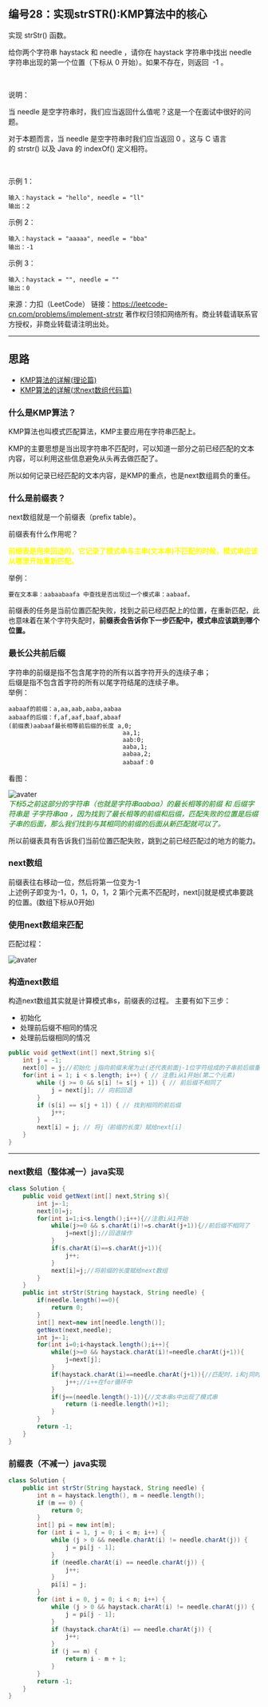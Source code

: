 ## 编号28：实现strSTR():KMP算法中的核心

实现 strStr() 函数。

给你两个字符串 haystack 和 needle ，请你在 haystack 字符串中找出 needle 字符串出现的第一个位置（下标从 0 开始）。如果不存在，则返回  -1 。

 

说明：

当 needle 是空字符串时，我们应当返回什么值呢？这是一个在面试中很好的问题。

对于本题而言，当 needle 是空字符串时我们应当返回 0 。这与 C 语言的 strstr() 以及 Java 的 indexOf() 定义相符。

 

示例 1：
```
输入：haystack = "hello", needle = "ll"
输出：2
```
示例 2：
```
输入：haystack = "aaaaa", needle = "bba"
输出：-1
```
示例 3：
```
输入：haystack = "", needle = ""
输出：0
```
来源：力扣（LeetCode）
链接：https://leetcode-cn.com/problems/implement-strstr
著作权归领扣网络所有。商业转载请联系官方授权，非商业转载请注明出处。

---
## 思路
* [KMP算法的详解(理论篇)](https://www.bilibili.com/video/BV1PD4y1o7nd/)
* [KMP算法的详解(求next数组代码篇)](https://www.bilibili.com/video/BV1M5411j7Xx)

### 什么是KMP算法？
KMP算法也叫模式匹配算法，KMP主要应用在字符串匹配上。

KMP的主要思想是当出现字符串不匹配时，可以知道一部分之前已经匹配的文本内容，可以利用这些信息避免从头再去做匹配了。

所以如何记录已经匹配的文本内容，是KMP的重点，也是next数组肩负的重任。
### 什么是前缀表？
next数组就是一个前缀表（prefix table）。

前缀表有什么作用呢？

<span style="color:yellow">**前缀表是用来回退的，它记录了模式串与主串(文本串)不匹配的时候，模式串应该从哪里开始重新匹配。**</span>

举例：
```
要在文本串：aabaabaafa 中查找是否出现过一个模式串：aabaaf。
```
前缀表的任务是当前位置匹配失败，找到之前已经匹配上的位置，在重新匹配，此也意味着在某个字符失配时，**前缀表会告诉你下一步匹配中，模式串应该跳到哪个位置。**

### 最长公共前后缀
字符串的前缀是指不包含尾字符的所有以首字符开头的连续子串；
</br>后缀是指不包含首字符的所有以尾字符结尾的连续子串。
</br>举例：

```
aabaaf的前缀：a,aa,aab,aaba,aabaa
aabaaf的后缀：f,af,aaf,baaf,abaaf
(前缀表)aabaaf最长相等前后缀的长度 a,0;   
                                aa,1;   
                                aab:0;   
                                aaba,1;   
                                aabaa,2;   
                                aabaaf：0
```
看图：

![avater](https://camo.githubusercontent.com/4538e884e8d97faa1f871654099f471b5f0a57d13e8cc061112eeefb405fd54c/68747470733a2f2f636f64652d7468696e6b696e672e63646e2e626365626f732e636f6d2f706963732f4b4d50254537254232254245254538254145254232322e706e67)
</br><span style="color:green">*下标5之前这部分的字符串（也就是字符串aabaa）的最长相等的前缀 和 后缀字符串是 子字符串aa ，因为找到了最长相等的前缀和后缀，匹配失败的位置是后缀子串的后面，那么我们找到与其相同的前缀的后面从新匹配就可以了。*</span>

所以前缀表具有告诉我们当前位置匹配失败，跳到之前已经匹配过的地方的能力。

### next数组
前缀表往右移动一位，然后将第一位变为-1
</br>上述例子即变为-1，0，1，0，1，2
第i个元素不匹配时，next[i]就是模式串要跳的位置。(数组下标从0开始) 

### 使用next数组来匹配
匹配过程：

![avater](https://camo.githubusercontent.com/e3bfb8332e176125704b8a6b63c8b1d07454ed95b855e7229d865f1c03357e43/68747470733a2f2f636f64652d7468696e6b696e672e63646e2e626365626f732e636f6d2f676966732f4b4d50254537254232254245254538254145254232342e676966)

### 构造next数组

构造next数组其实就是计算模式串s，前缀表的过程。 主要有如下三步：

* 初始化
* 处理前后缀不相同的情况
* 处理前后缀相同的情况

```java
public void getNext(int[] next,String s){
    int j = -1;
    next[0] = j;//初始化 j指向前缀末尾为止(还代表前面j-1位字符组成的子串前后缀重合字符数)，i指向后缀末尾位置
    for(int i = 1; i < s.length; i++) { // 注意i从1开始(第二个元素)
        while (j >= 0 && s[i] != s[j + 1]) { // 前后缀不相同了
            j = next[j]; // 向前回退
        }
        if (s[i] == s[j + 1]) { // 找到相同的前后缀
            j++;
        }
        next[i] = j; // 将j（前缀的长度）赋给next[i]
    }
}
```
---
### next数组（整体减一）java实现

```java
class Solution {
    public void getNext(int[] next,String s){
        int j=-1;
        next[0]=j;
        for(int i=1;i<s.length();i++){//注意i从1开始
            while(j>=0 && s.charAt(i)!=s.charAt(j+1)){//前后缀不相同了
                j=next[j];//回退操作
            }
            if(s.charAt(i)==s.charAt(j+1)){
                j++;
            }
            next[i]=j;//将前缀的长度赋给next数组
        }
    }
    public int strStr(String haystack, String needle) {
        if(needle.length()==0){
            return 0;
        }
        int[] next=new int[needle.length()];
        getNext(next,needle);
        int j=-1;
        for(int i=0;i<haystack.length();i++){
            while(j>=0 && haystack.charAt(i)!=needle.charAt(j+1)){
                j=next[j];
            }
            if(haystack.charAt(i)==needle.charAt(j+1)){//匹配时，i和j同时向后移
                j++;//i++在for循环中
            }
            if(j==(needle.length()-1)){//文本串s中出现了模式串
                return (i-needle.length()+1);
            }
        }
        return -1;
    }
}
```


### 前缀表（不减一）java实现

```java
class Solution {
    public int strStr(String haystack, String needle) {
        int n = haystack.length(), m = needle.length();
        if (m == 0) {
            return 0;
        }
        int[] pi = new int[m];
        for (int i = 1, j = 0; i < m; i++) {
            while (j > 0 && needle.charAt(i) != needle.charAt(j)) {
                j = pi[j - 1];
            }
            if (needle.charAt(i) == needle.charAt(j)) {
                j++;
            }
            pi[i] = j;
        }
        for (int i = 0, j = 0; i < n; i++) {
            while (j > 0 && haystack.charAt(i) != needle.charAt(j)) {
                j = pi[j - 1];
            }
            if (haystack.charAt(i) == needle.charAt(j)) {
                j++;
            }
            if (j == m) {
                return i - m + 1;
            }
        }
        return -1;
    }
}
```